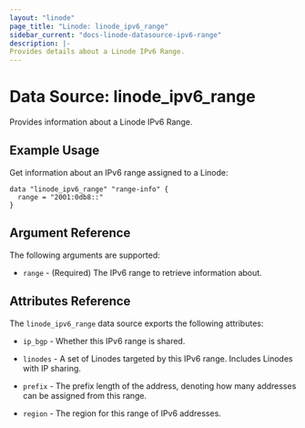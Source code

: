 ```yaml
---
layout: "linode"
page_title: "Linode: linode_ipv6_range"
sidebar_current: "docs-linode-datasource-ipv6-range"
description: |-
Provides details about a Linode IPv6 Range.
---
```


# Data Source: linode\_ipv6\_range

Provides information about a Linode IPv6 Range.

## Example Usage

Get information about an IPv6 range assigned to a Linode:

```hcl
data "linode_ipv6_range" "range-info" {
  range = "2001:0db8::"
}
```

## Argument Reference

The following arguments are supported:

* `range` - (Required) The IPv6 range to retrieve information about.

## Attributes Reference

The `linode_ipv6_range` data source exports the following attributes:

* `ip_bgp` - Whether this IPv6 range is shared.

* `linodes` - A set of Linodes targeted by this IPv6 range. Includes Linodes with IP sharing.

* `prefix` - The prefix length of the address, denoting how many addresses can be assigned from this range.

* `region` - The region for this range of IPv6 addresses.
